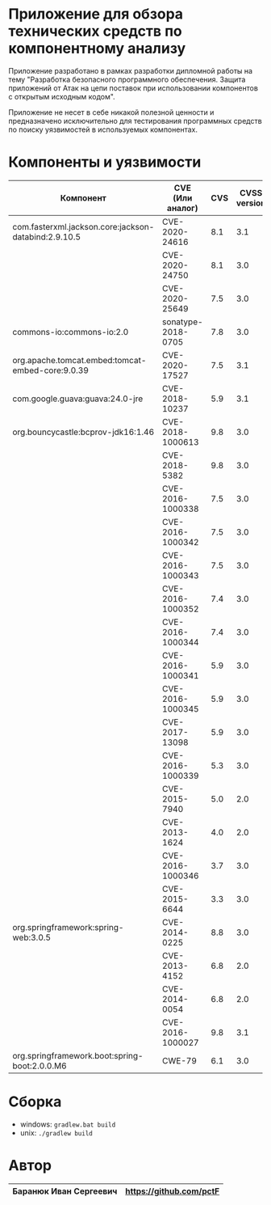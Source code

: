 # Приложение для обзора технических средств по компонентному анализу
Приложение разработано в рамках разработки дипломной работы на тему "Разработка безопасного программного обеспечения. 
Защита приложений от Атак на цепи поставок при использовании компонентов с открытым исходным кодом".

Приложение не несет в себе никакой полезной ценности и предназначено исключительно для тестирования программных средств 
по поиску уязвимостей в используемых компонентах.

# Компоненты и уязвимости
| Компонент | CVE <br/>(Или аналог) | CVS | CVSS <br/>version
| --------- | -----------------| ---- | ---- |
| com.fasterxml.jackson.core:jackson-databind:2.9.10.5 | CVE-2020-24616 | 8.1 | 3.1
| | CVE-2020-24750 | 8.1 | 3.0
| | CVE-2020-25649 | 7.5 | 3.0
| commons-io:commons-io:2.0 | sonatype-2018-0705 | 7.8 | 3.0
| org.apache.tomcat.embed:tomcat-embed-core:9.0.39 | CVE-2020-17527 | 7.5 | 3.1
| com.google.guava:guava:24.0-jre | CVE-2018-10237 | 5.9 | 3.1
| org.bouncycastle:bcprov-jdk16:1.46 | CVE-2018-1000613 | 9.8 | 3.0
| | CVE-2018-5382 | 9.8 | 3.0
| | CVE-2016-1000338 | 7.5 | 3.0
| | CVE-2016-1000342 | 7.5 | 3.0
| | CVE-2016-1000343 | 7.5 | 3.0
| | CVE-2016-1000352 | 7.4 | 3.0
| | CVE-2016-1000344 | 7.4 | 3.0
| | CVE-2016-1000341 | 5.9 | 3.0
| | CVE-2016-1000345 | 5.9 | 3.0
| | CVE-2017-13098 | 5.9 | 3.0
| | CVE-2016-1000339 | 5.3 | 3.0
| | CVE-2015-7940 | 5.0 | 2.0
| | CVE-2013-1624 | 4.0 | 2.0
| | CVE-2016-1000346 | 3.7 | 3.0
| | CVE-2015-6644 | 3.3 | 3.0
| org.springframework:spring-web:3.0.5 | CVE-2014-0225 | 8.8 | 3.0
| | CVE-2013-4152 | 6.8 | 2.0
| | CVE-2014-0054 | 6.8 | 2.0
| | CVE-2016-1000027 | 9.8 | 3.1 |
| org.springframework.boot:spring-boot:2.0.0.M6 | CWE-79 | 6.1 | 3.0 |

# Сборка
* windows: `gradlew.bat build`
* unix: `./gradlew build`
# Автор
| Баранюк Иван Сергеевич | https://github.com/pctF |
| ---- | ----
